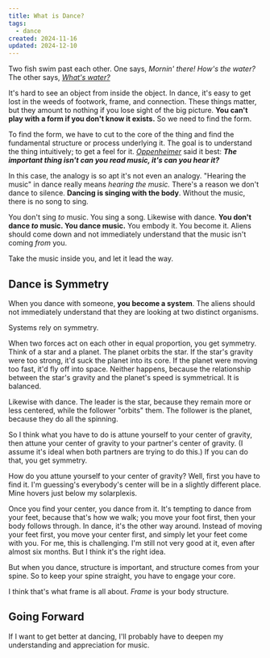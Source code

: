 ```yaml
---
title: What is Dance?
tags:
  - dance
created: 2024-11-16
updated: 2024-12-10
---
```


Two fish swim past each other. One says, *Mornin' there! How's the water?* The other says, [*What's water?*](https://fs.blog/david-foster-wallace-this-is-water/)

It's hard to see an object from inside the object. In dance, it's easy to get lost in the weeds of footwork, frame, and connection. These things matter, but they amount to nothing if you lose sight of the big picture. **You can't play with a form if you don't know it exists.** So we need to find the form.

To find the form, we have to cut to the core of the thing and find the fundamental structure or process underlying it. The goal is to understand the thing intuitively; to get a feel for it. [*Oppenheimer*](https://youtu.be/qiuSBWVdgLI?si=02sJJod6FA9kdgK6) said it best: ***The important thing isn't can you read music, it's can you hear it?***

In this case, the analogy is so apt it's not even an analogy. "Hearing the music" in dance really means *hearing the music.* There's a reason we don't dance to silence. **Dancing is singing with the body**. Without the music, there is no song to sing.

You don't sing *to* music. You sing a song. Likewise with dance. **You don't dance *to* music. You dance music.** You embody it. You become it. Aliens should come down and not immediately understand that the music isn't coming *from* you.

Take the music inside you, and let it lead the way.



## Dance is Symmetry

When you dance with someone, **you become a system**. The aliens should not immediately understand that they are looking at two distinct organisms.

Systems rely on symmetry.

When two forces act on each other in equal proportion, you get symmetry. Think of a star and a planet. The planet orbits the star. If the star's gravity were too strong, it'd suck the planet into its core. If the planet were moving too fast, it'd fly off into space. Neither happens, because the relationship between the star's gravity and the planet's speed is symmetrical. It is balanced.

Likewise with dance. The leader is the star, because they remain more or less centered, while the follower "orbits" them. The follower is the planet, because they do all the spinning.

So I think what you have to do is attune yourself to your center of gravity, then attune your center of gravity to your partner's center of gravity. (I assume it's ideal when both partners are trying to do this.) If you can do that, you get symmetry.

How do you attune yourself to your center of gravity? Well, first you have to find it. I'm guessing's everybody's center will be in a slightly different place. Mine hovers just below my solarplexis.

Once you find your center, you dance from it. It's tempting to dance from your feet, because that's how we walk; you move your foot first, then your body follows through. In dance, it's the other way around. Instead of moving your feet first, you move your center first, and simply let your feet come with you. For me, this is challenging. I'm still not very good at it, even after almost six months. But I think it's the right idea.

But when you dance, structure is important, and structure comes from your spine. So to keep your spine straight, you have to engage your core.

I think that's what frame is all about. *Frame* is your body structure.

## Going Forward

If I want to get better at dancing, I'll probably have to deepen my understanding and appreciation for music.
